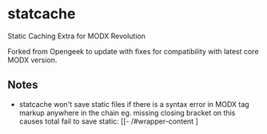 # statcache
Static Caching Extra for MODX Revolution

Forked from Opengeek to update with fixes for compatibility with latest core MODX version.

## Notes
- statcache won't save static files if there is a syntax error in MODX tag markup anywhere in the chain eg. missing closing bracket on this causes total fail to save static: [[- /#wrapper-content ]
